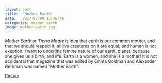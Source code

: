 ```yaml
---
layout: post
title:  "Mother Earth"
date:   2017-03-09 13:46:40
categories: mother earth
image: mother-earth.jpg
---
```



*Mother Earth* or *Tierra Madre* is idea that earth is our common mother, and that we should respect it, all live creatures on it are equal, and human is not exeption. I want to underline femine nature of our earth, planet, because she gives us a birth, and life. Earth is a women, and she is a mother! 
It is not accidental that magazine that was edited by Emma Goldman and Alexander Berkman was named "Mother Earth".

[Picture](https://github.com/terraphilosofica/terraphilosofica.github.io/blob/master/mother-earth.jpg)





                                 




